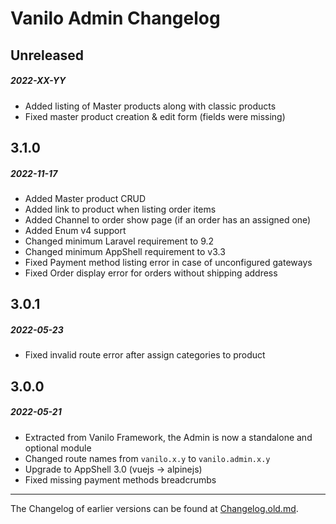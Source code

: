 # Vanilo Admin Changelog

## Unreleased
##### 2022-XX-YY

- Added listing of Master products along with classic products
- Fixed master product creation & edit form (fields were missing)

## 3.1.0
##### 2022-11-17

- Added Master product CRUD
- Added link to product when listing order items
- Added Channel to order show page (if an order has an assigned one)
- Added Enum v4 support
- Changed minimum Laravel requirement to 9.2
- Changed minimum AppShell requirement to v3.3
- Fixed Payment method listing error in case of unconfigured gateways
- Fixed Order display error for orders without shipping address 

## 3.0.1
##### 2022-05-23

- Fixed invalid route error after assign categories to product

## 3.0.0
##### 2022-05-21

- Extracted from Vanilo Framework, the Admin is now a standalone and optional module 
- Changed route names from `vanilo.x.y` to `vanilo.admin.x.y`
- Upgrade to AppShell 3.0 (vuejs -> alpinejs)
- Fixed missing payment methods breadcrumbs

---

The Changelog of earlier versions can be found at [Changelog.old.md](Changelog.old.md).
